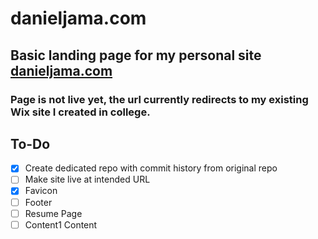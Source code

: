 # danieljama.com

## Basic landing page for my personal site [danieljama.com](https://www.danieljama.com)

### Page is not live yet, the url currently redirects to my existing Wix site I created in college.

## To-Do

-   [x] Create dedicated repo with commit history from original repo
-   [ ] Make site live at intended URL
-   [x] Favicon
-   [ ] Footer
-   [ ] Resume Page
-   [ ] Content1 Content
